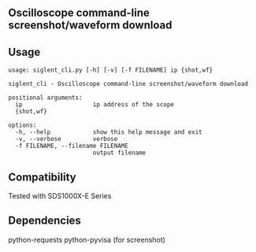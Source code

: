 ## Oscilloscope command-line screenshot/waveform download

## Usage

```
usage: siglent_cli.py [-h] [-v] [-f FILENAME] ip {shot,wf}

siglent_cli - Oscilloscope command-line screenshot/waveform download

positional arguments:
  ip                    ip address of the scope
  {shot,wf}

options:
  -h, --help            show this help message and exit
  -v, --verbose         verbose
  -f FILENAME, --filename FILENAME
                        output filename
```

## Compatibility

Tested with SDS1000X-E Series

## Dependencies

python-requests
python-pyvisa (for screenshot)
